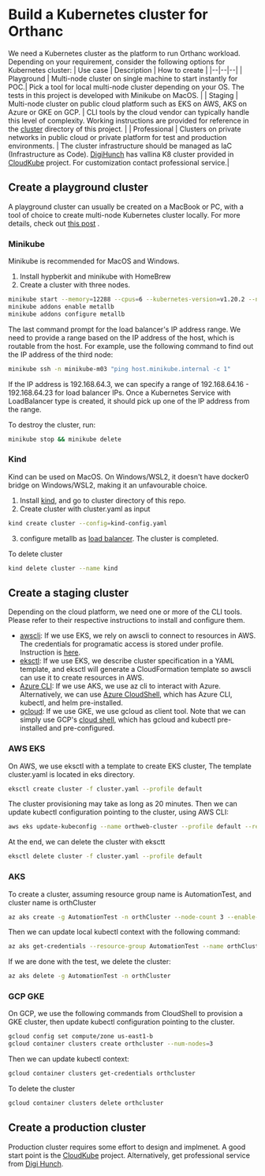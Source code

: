 # Build a Kubernetes cluster for Orthanc

We need a Kubernetes cluster as the platform to run Orthanc workload. Depending on your requirement, consider the following options for Kubernetes cluster:
| Use case | Description | How to create |
|--|--|--|
| Playground | Multi-node cluster on single machine to start instantly for POC.| Pick a tool for local multi-node cluster depending on your OS. The tests in this project is developed with Minikube on MacOS.  |
| Staging | Multi-node cluster on public cloud platform such as EKS on AWS, AKS on Azure or GKE on GCP. | CLI tools by the cloud vendor can typically handle this level of complexity. Working instructions are provided for reference in the [cluster](https://github.com/digihunch/korthweb/blob/main/cluster/README.md)  directory of this project. |
| Professional | Clusters on private networks in public cloud or private platform for test and production environments.  | The cluster infrastructure should be managed as IaC (Infrastructure as Code). [DigiHunch](https://www.digihunch.com/contact/) has vallina K8 cluster provided in [CloudKube](https://github.com/digihunch/cloudkube) project. For customization contact professional service.|

## Create a playground cluster 
A playground cluster can usually be created on a MacBook or PC, with a tool of choice to create multi-node Kubernetes cluster locally. For more details, check out [this post](https://www.digihunch.com/2021/09/single-node-kubernetes-cluster-minikube/) . 
### Minikube
Minikube is recommended for MacOS and Windows.
1. Install hypberkit and minikube with HomeBrew
2. Create a cluster with three nodes.
```sh
minikube start --memory=12288 --cpus=6 --kubernetes-version=v1.20.2 --nodes 3 --container-runtime=containerd --driver=hyperkit --disk-size=150g
minikube addons enable metallb
minikube addons configure metallb
```
The last command prompt for the load balancer's IP address range. We need to provide a range based on the IP address of the host, which is routable from the host. For example, use the following command to find out the IP address of the third node:

```sh
minikube ssh -n minikube-m03 "ping host.minikube.internal -c 1"
```
If the IP address is 192.168.64.3, we can specify a range of 192.168.64.16 - 192.168.64.23 for load balancer IPs. Once a Kubernetes Service with LoadBalancer type is created, it should pick up one of the IP address from the range.

To destroy the cluster, run:
```sh
minikube stop && minikube delete
```
### Kind
Kind can be used on MacOS. On Windows/WSL2, it doesn't have docker0 bridge on Windows/WSL2, making it an unfavourable choice.
1. Install [kind](https://kind.sigs.k8s.io/docs/user/quick-start/#installing-from-release-binaries), and go to cluster directory of this repo.
2. Create cluster with cluster.yaml as input
```sh
kind create cluster --config=kind-config.yaml
```
3. configure metallb as [load balancer](https://kind.sigs.k8s.io/docs/user/loadbalancer/#installing-metallb-using-default-manifests). The cluster is completed.

To delete cluster
```sh
kind delete cluster --name kind
```

## Create a staging cluster
Depending on the cloud platform, we need one or more of the CLI tools. Please refer to their respective instructions to install  and configure them. 
* [awscli](https://docs.aws.amazon.com/cli/latest/userguide/install-cliv2.html): If we use EKS, we rely on awscli to connect to resources in AWS. The credentials for programatic access is stored under profile. Instruction is [here](https://docs.aws.amazon.com/cli/latest/userguide/cli-configure-quickstart.html). 
* [eksctl](https://docs.aws.amazon.com/eks/latest/userguide/eksctl.html): If we use EKS, we describe cluster specification in a YAML template, and eksctl will generate a CloudFormation template so awscli can use it to create resources in AWS.
* [Azure CLI](https://docs.microsoft.com/en-us/cli/azure/): If we use AKS, we use az cli to interact with Azure. Alternatively, we can use [Azure CloudShell](https://docs.microsoft.com/en-us/azure/cloud-shell/overview), which has Azure CLI, kubectl, and helm pre-installed.
* [gcloud](https://cloud.google.com/sdk/docs/install): If we use GKE, we use gcloud as client tool. Note that we can simply use GCP's [cloud shell](https://cloud.google.com/shell), which has gcloud and kubectl pre-installed and pre-configured.

### AWS EKS

On AWS, we use eksctl with a template to create EKS cluster,  The template cluster.yaml is located in eks directory.
```sh
eksctl create cluster -f cluster.yaml --profile default
```
The cluster provisioning may take as long as 20 minutes.  Then we can update kubectl configuration pointing to the cluster, using AWS CLI:
```sh
aws eks update-kubeconfig --name orthweb-cluster --profile default --region us-east-1 
```
At the end, we can delete the cluster with eksctt
```sh
eksctl delete cluster -f cluster.yaml --profile default
```
### AKS
To create a cluster, assuming resource group name is AutomationTest, and cluster name is orthCluster
```sh
az aks create -g AutomationTest -n orthCluster --node-count 3 --enable-addons monitoring --generate-ssh-keys --tags Owner=MyOwner
```
Then we can update local kubectl context with the following command:
```sh
az aks get-credentials --resource-group AutomationTest --name orthCluster
```
If we are done with the test, we delete the cluster:
```sh
az aks delete -g AutomationTest -n orthCluster
```

### GCP GKE
On GCP, we use the following commands from CloudShell to provision a GKE cluster, then update kubectl configuration pointing to the cluster.
```sh
gcloud config set compute/zone us-east1-b
gcloud container clusters create orthcluster --num-nodes=3
```
Then we can update kubectl context:
```sh
gcloud container clusters get-credentials orthcluster
```
To delete the cluster
```sh
gcloud container clusters delete orthcluster
```

## Create a production cluster
Production cluster requires some effort to design and implmenet. A good start point is the [CloudKube](https://github.com/digihunch/cloudkube) project. Alternatively, get professional service from [Digi Hunch](https://www.digihunch.com/contact/). 